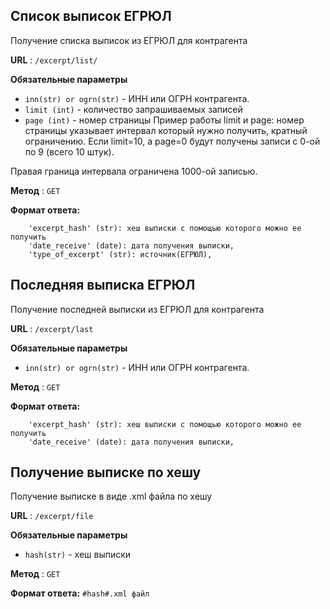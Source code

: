 ## Список выписок ЕГРЮЛ

Получение списка выписок из ЕГРЮЛ для контрагента

**URL** : `/excerpt/list/`

**Обязательные параметры**

- `inn(str) or ogrn(str)` - ИНН или ОГРН контрагента.
- `limit (int)` - количество запрашиваемых записей
- `page (int)` - номер страницы
  Пример работы limit и page: номер страницы указывает интервал который нужно получить, кратный ограничению. Если limit=10, а page=0 будут получены записи с 0-ой по 9 (всего 10 штук).

Правая граница интервала ограничена 1000-ой записью.

**Метод** : `GET`

**Формат ответа:**
```
    'excerpt_hash' (str): хеш выписки с помощью которого можно ее получить
    'date_receive' (date): дата получения выписки,
    'type_of_excerpt' (str): источник(ЕГРЮЛ),
```

## Последняя выписка ЕГРЮЛ

Получение последней выписки из ЕГРЮЛ для контрагента

**URL** : `/excerpt/last`

**Обязательные параметры**

- `inn(str) or ogrn(str)` - ИНН или ОГРН контрагента.

**Метод** : `GET`

**Формат ответа:**
```
    'excerpt_hash' (str): хеш выписки с помощью которого можно ее получить
    'date_receive' (date): дата получения выписки,
```

## Получение выписке по хешу

Получение выписке в виде .xml файла по хешу

**URL** : `/excerpt/file`

**Обязательные параметры**

- `hash(str)` - хеш выписки

**Метод** : `GET`

**Формат ответа:** `#hash#.xml файл`
